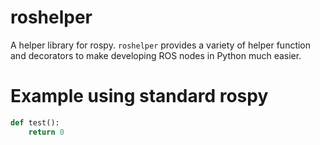 # roshelper

A helper library for rospy. `roshelper` provides a variety of helper function
and decorators to make developing ROS nodes in Python much easier.

# Example using standard rospy
```python
def test():
    return 0
```

